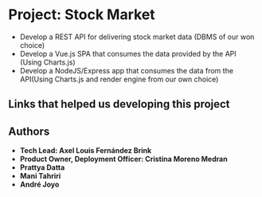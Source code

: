 # Project: Stock Market 
- Develop a REST API for delivering stock market data (DBMS of our won choice)
- Develop a Vue.js SPA that consumes the data provided by the API (Using Charts.js)
- Develop a NodeJS/Express app that consumes the data from the API(Using Charts.js and render engine from our own choice)

## Links that helped us developing this project

## Authors
* **Tech Lead: Axel Louis Fernández Brink**
* **Product Owner, Deployment Officer: Cristina Moreno Medran**
* **Prattya Datta**
* **Mani Tahriri**
* **André Joyo**
